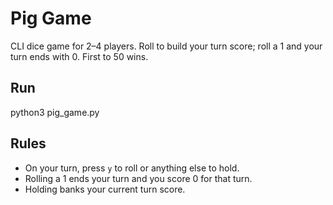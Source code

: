 # Pig Game

CLI dice game for 2–4 players. Roll to build your turn score; roll a 1 and your turn ends with 0. First to 50 wins.

## Run
python3 pig_game.py

## Rules
- On your turn, press `y` to roll or anything else to hold.
- Rolling a 1 ends your turn and you score 0 for that turn.
- Holding banks your current turn score.

